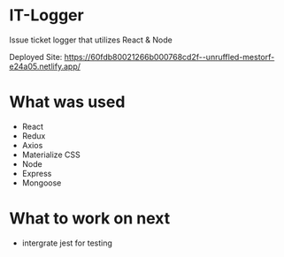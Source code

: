 # IT-Logger

Issue ticket logger that utilizes React & Node

Deployed Site: https://60fdb80021266b000768cd2f--unruffled-mestorf-e24a05.netlify.app/

# What was used

-   React
-   Redux
-   Axios
-   Materialize CSS
-   Node
-   Express
-   Mongoose

# What to work on next

- intergrate jest for testing